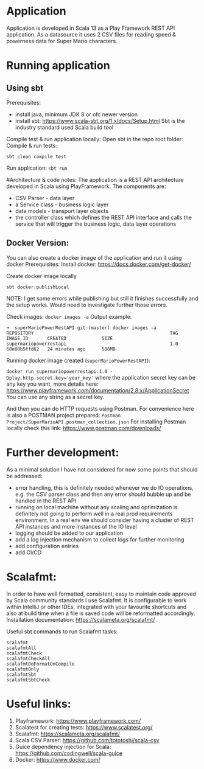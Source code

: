 # Application 
Application is developed in Scala 13 as a Play Framework REST API application. 
As a datasource it uses 2 CSV files for reading speed & powerness data for Super Mario characters.

# Running application
## Using sbt
Prerequisites:
- install java, minimum JDK 8 or ofc newer version
- install sbt: https://www.scala-sbt.org/1.x/docs/Setup.html
  Sbt is the industry standard used Scala build tool

Compile test & run application locally:
Open sbt in the repo root folder:
Compile & run tests:

`sbt clean compile test`

Run application:
```sbt run```


#Architecture & code notes:
The application is a REST API architecture developed in Scala using PlayFramework. The components are: 
* CSV Parser - data layer
* a Service class - business logic layer
* data models - transport layer objects
* the controller class which defines the REST API interface and calls the service that will trigger the business logic, data layer operations

## Docker Version:
You can also create a docker image of the application and run it using docker
Prerequisites:
Install docker: https://docs.docker.com/get-docker/

Create docker image locally

```sbt docker:publishLocal```

NOTE: I get some errors while publishing but still it finishes successfully and the setup works. Would need to investigate
further those errors. 

Check images:
```docker images -a```
Output example:
```
➜  superMarioPowerRestAPI git:(master) docker images -a
REPOSITORY                                                  TAG                         IMAGE ID       CREATED             SIZE
supermariopowerrestapi                                      1.0                         68e88b5ffd62   24 minutes ago      588MB
```

Running docker image created (`superMarioPowerRestAPI`):

```docker run supermariopowerrestapi:1.0 -Dplay.http.secret.key='your_key'```
where the application secret key can be any key you want, more details here: 
https://www.playframework.com/documentation/2.8.x/ApplicationSecret
You can use any string as a secret key. 

And then you can do HTTP requests using Postman. For convenience here is also a POSTMAN project prepared: 
`Postman Project/SuperMarioAPI.postman_collection.json`
For installing Postman locally check this link: https://www.postman.com/downloads/


# Further development:
As a minimal solution I have not considered for now some points that should be addressed:
* error handling, this is definitely needed whenever we do IO operations, e.g. the CSV parser class and then any error should bubble up and be handled in the REST API
* running on local machine without any scaling and optimization is definitely not going to perform well in a real prod requirements environment. In a real env we should consider having a cluster of REST API instances and more instances of the IO level
* logging should be added to our application
* add a log injection mechanism to collect logs for further monitoring
* add configuration entries
* add CI/CD


# Scalafmt:

In order to have well formatted, consistent, easy to maintain code approved by Scala community
standards I use Scalafmt. It is configurable to work within IntelliJ or other IDEs, integrated with your favourite shortcuts
and also at build time when a file is saved code will be reformatted accordingly.
Installation documentation: https://scalameta.org/scalafmt/

Useful sbt commands to run Scalafmt tasks:

```
scalafmt
scalafmtAll
scalafmtCheck
scalafmtCheckAll
scalafmtDoFormatOnCompile
scalafmtOnly
scalafmtSbt
scalafmtSbtCheck
```


# Useful links:
1. Playframework: https://www.playframework.com/
2. Scalatest for creating tests: https://www.scalatest.org/
3. Scalafmt: https://scalameta.org/scalafmt/
4. Scala CSV Parser: https://github.com/tototoshi/scala-csv
5. Guice dependency injection for Scala: https://github.com/codingwell/scala-guice
6. Docker: https://www.docker.com/
